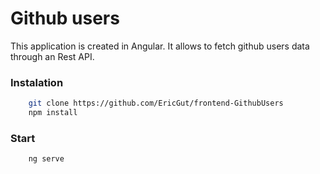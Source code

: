 # Github users

This application is created in Angular. It allows to fetch github users data through an Rest API.

### Instalation

```bash
    git clone https://github.com/EricGut/frontend-GithubUsers
    npm install
```

### Start

```bash
    ng serve
```
